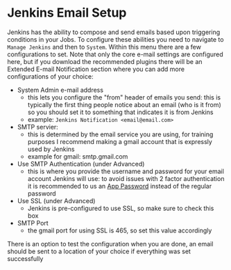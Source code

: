 # Jenkins Email Setup
Jenkins has the ability to compose and send emails based upon triggering conditions in your Jobs. To configure these abilities you need to navigate to `Manage Jenkins` and then to `System`. Within this menu there are a few configurations to set. Note that only the core e-mail settings are configured here, but if you download the recommended plugins there will be an Extended E-mail Notification section where you can add more configurations of your choice:
- System Admin e-mail address
    - this lets you configure the "from" header of emails you send: this is typically the first thing people notice about an email (who is it from) so you should set it to something that indicates it is from Jenkins
    - example: `Jenkins Notification <email@email.com>`
- SMTP servier:
    - this is determined by the email service you are using, for training purposes I recommend making a gmail account that is expressly used by Jenkins
    - example for gmail: smtp.gmail.com
- Use SMTP Authentication (under Advanced)
    - this is where you provide the username and password for your email account Jenkins will use: to avoid issues with 2 factor authentication it is recommended to us an [App Password](https://support.google.com/accounts/answer/185833?hl=en) instead of the regular password
- Use SSL (under Advanced)
    - Jenkins is pre-configured to use SSL, so make sure to check this box
- SMTP Port
    - the gmail port for using SSL is 465, so set this value accordingly 

There is an option to test the configuration when you are done, an email should be sent to a location of your choice if everything was set successfully